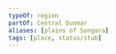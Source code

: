 ```yaml
---
typeOf: region
partOf: Central Dunmar
aliases: [plains of Songara]
tags: [place, status/stub]
---
```



